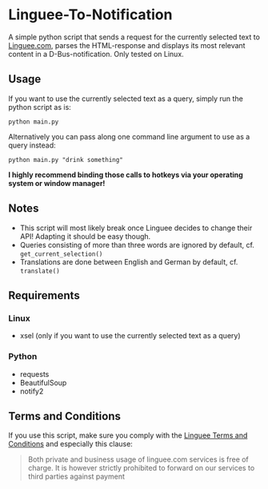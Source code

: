 # Linguee-To-Notification

A simple python script that sends a request for the currently selected text to [Linguee.com](https://www.linguee.com/), parses the HTML-response and displays its most relevant content in a D-Bus-notification. Only tested on Linux.

## Usage

If you want to use the currently selected text as a query, simply run the python script as is:

`python main.py`

Alternatively you can pass along one command line argument to use as a query instead:

`python main.py "drink something"`

**I highly recommend binding those calls to hotkeys via your operating system or window manager!**

## Notes
* This script will most likely break once Linguee decides to change their API! Adapting it should be easy though.
* Queries consisting of more than three words are ignored by default, cf. `get_current_selection()`
* Translations are done between English and German by default, cf. `translate()`

## Requirements
### Linux
* xsel (only if you want to use the currently selected text as a query)

### Python
* requests
* BeautifulSoup
* notify2

## Terms and Conditions

If you use this script, make sure you comply with the [Linguee Terms and Conditions](http://www.linguee.com/page/termsAndConditions.php) and especially this clause:

> Both private and business usage of linguee.com services is free of charge. It is however strictly prohibited to forward on our services to third parties against payment

